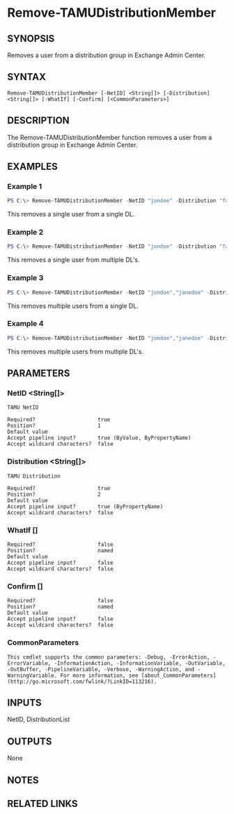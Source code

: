 # Remove-TAMUDistributionMember

## SYNOPSIS

Removes a user from a distribution group in Exchange Admin Center.

## SYNTAX

```
Remove-TAMUDistributionMember [-NetID] <String[]> [-Distribution] <String[]> [-WhatIf] [-Confirm] [<CommonParameters>]
```

## DESCRIPTION

The Remove-TAMUDistributionMember function removes a user from a distribution group in Exchange Admin Center.

## EXAMPLES

### Example 1
```powershell
PS C:\> Remove-TAMUDistributionMember -NetID "jondoe" -Distribution "fake-dl-1"
```

This removes a single user from a single DL.

### Example 2
```powershell
PS C:\> Remove-TAMUDistributionMember -NetID "jondoe" -Distribution "fake-dl-1","fake-dl-2"
```

This removes a single user from multiple DL's.

### Example 3
```powershell
PS C:\> Remove-TAMUDistributionMember -NetID "jondoe","janedoe" -Distribution "fake-dl-1"
```

This removes multiple users from a single DL.

### Example 4
```powershell
PS C:\> Remove-TAMUDistributionMember -NetID "jondoe","janedoe" -Distribution "fake-dl-1","fake-dl-2"
```

This removes multiple users from multiple DL's.

## PARAMETERS

### NetID <String[]>

    TAMU NetID

    Required?                    true
    Position?                    1
    Default value
    Accept pipeline input?       true (ByValue, ByPropertyName)
    Accept wildcard characters?  false

### Distribution <String[]>

    TAMU Distribution

    Required?                    true
    Position?                    2
    Default value
    Accept pipeline input?       true (ByPropertyName)
    Accept wildcard characters?  false

### WhatIf [<SwitchParameter>]

    Required?                    false
    Position?                    named
    Default value
    Accept pipeline input?       false
    Accept wildcard characters?  false

### Confirm [<SwitchParameter>]

    Required?                    false
    Position?                    named
    Default value
    Accept pipeline input?       false
    Accept wildcard characters?  false

### CommonParameters

    This cmdlet supports the common parameters: -Debug, -ErrorAction, -ErrorVariable, -InformationAction, -InformationVariable, -OutVariable, -OutBuffer, -PipelineVariable, -Verbose, -WarningAction, and -WarningVariable. For more information, see [about_CommonParameters](http://go.microsoft.com/fwlink/?LinkID=113216).

## INPUTS

NetID, DistributionList

## OUTPUTS

None

## NOTES

## RELATED LINKS
